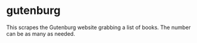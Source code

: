 # gutenburg
This scrapes the Gutenburg website grabbing a list of books.  The number can be as many as needed.
